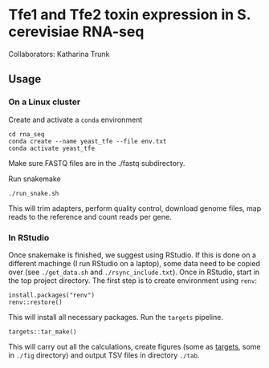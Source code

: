 # Tfe1 and Tfe2 toxin expression in S. cerevisiae RNA-seq

Collaborators: Katharina Trunk

## Usage

### On a Linux cluster

Create and activate a `conda` environment

```
cd rna_seq
conda create --name yeast_tfe --file env.txt
conda activate yeast_tfe
```

Make sure FASTQ files are in the ./fastq subdirectory.

Run snakemake

```
./run_snake.sh
```

This will trim adapters, perform quality control, download genome files, map reads to the reference and count reads per gene.

### In RStudio

Once snakemake is finished, we suggest using RStudio. If this is done on a different machinge (I run RStudio on a laptop), some data need to be copied over (see `./get_data.sh` and `./rsync_include.txt`). Once in RStudio, start in the top project directory. The first step is to create environment using `renv`:

```
install.packages("renv")
renv::restore()
```

This will install all necessary packages. Run the `targets` pipeline.

```
targets::tar_make()
```

This will carry out all the calculations, create figures (some as [targets](https://books.ropensci.org/targets/), some in `./fig` directory) and output TSV files in directory `./tab`.


